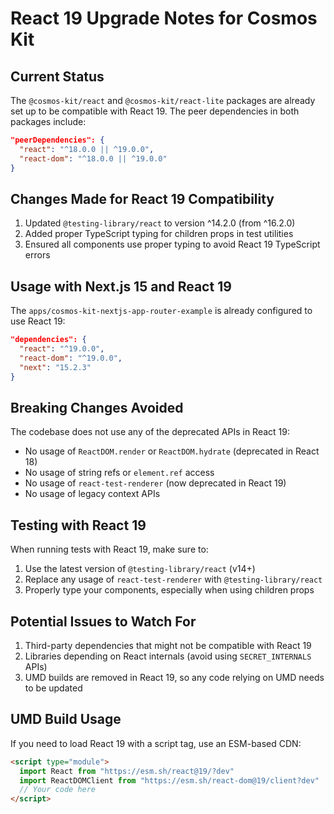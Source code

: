 # React 19 Upgrade Notes for Cosmos Kit

## Current Status

The `@cosmos-kit/react` and `@cosmos-kit/react-lite` packages are already set up to be compatible with React 19. The peer dependencies in both packages include:

```json
"peerDependencies": {
  "react": "^18.0.0 || ^19.0.0",
  "react-dom": "^18.0.0 || ^19.0.0"
}
```

## Changes Made for React 19 Compatibility

1. Updated `@testing-library/react` to version ^14.2.0 (from ^16.2.0)
2. Added proper TypeScript typing for children props in test utilities
3. Ensured all components use proper typing to avoid React 19 TypeScript errors

## Usage with Next.js 15 and React 19

The `apps/cosmos-kit-nextjs-app-router-example` is already configured to use React 19:

```json
"dependencies": {
  "react": "^19.0.0",
  "react-dom": "^19.0.0",
  "next": "15.2.3"
}
```

## Breaking Changes Avoided

The codebase does not use any of the deprecated APIs in React 19:

- No usage of `ReactDOM.render` or `ReactDOM.hydrate` (deprecated in React 18)
- No usage of string refs or `element.ref` access
- No usage of `react-test-renderer` (now deprecated in React 19)
- No usage of legacy context APIs

## Testing with React 19

When running tests with React 19, make sure to:

1. Use the latest version of `@testing-library/react` (v14+)
2. Replace any usage of `react-test-renderer` with `@testing-library/react`
3. Properly type your components, especially when using children props

## Potential Issues to Watch For

1. Third-party dependencies that might not be compatible with React 19
2. Libraries depending on React internals (avoid using `SECRET_INTERNALS` APIs)
3. UMD builds are removed in React 19, so any code relying on UMD needs to be updated

## UMD Build Usage

If you need to load React 19 with a script tag, use an ESM-based CDN:

```html
<script type="module">
  import React from "https://esm.sh/react@19/?dev"
  import ReactDOMClient from "https://esm.sh/react-dom@19/client?dev"
  // Your code here
</script>
```
